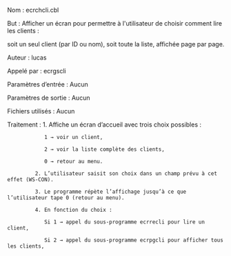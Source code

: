 Nom : ecrchcli.cbl

But : Afficher un écran pour permettre à l'utilisateur de choisir comment lire les clients :

soit un seul client (par ID ou nom), soit toute la liste, affichée page par page.

Auteur : lucas

Appelé par : ecrgscli

Paramètres d’entrée : Aucun

Paramètres de sortie : Aucun

Fichiers utilisés : Aucun

Traitement : 1. Affiche un écran d’accueil avec trois choix possibles :

                1 → voir un client,

                2 → voir la liste complète des clients,

                0 → retour au menu.

             2. L’utilisateur saisit son choix dans un champ prévu à cet effet (WS-CON).

             3. Le programme répète l’affichage jusqu’à ce que l’utilisateur tape 0 (retour au menu).

             4. En fonction du choix :

                Si 1 → appel du sous-programme ecrrecli pour lire un client,

                Si 2 → appel du sous-programme ecrpgcli pour afficher tous les clients,


